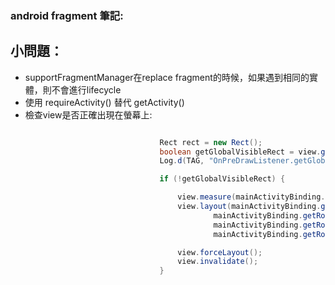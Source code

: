 ### android fragment 筆記:

## 小問題：
* supportFragmentManager在replace fragment的時候，如果遇到相同的實體，則不會進行lifecycle
* 使用 requireActivity() 替代 getActivity()
* 檢查view是否正確出現在螢幕上:
  ```java

                                Rect rect = new Rect();
                                boolean getGlobalVisibleRect = view.getGlobalVisibleRect(rect);
                                Log.d(TAG, "OnPreDrawListener.getGlobalVisibleRect = " + getGlobalVisibleRect);

                                if (!getGlobalVisibleRect) {

                                    view.measure(mainActivityBinding.getRoot().getMeasuredWidth(), mainActivityBinding.getRoot().getMeasuredHeight());
                                    view.layout(mainActivityBinding.getRoot().getLeft(),
                                            mainActivityBinding.getRoot().getTop(),
                                            mainActivityBinding.getRoot().getRight(),
                                            mainActivityBinding.getRoot().getBottom());

                                    view.forceLayout();
                                    view.invalidate();
                                }
  ```